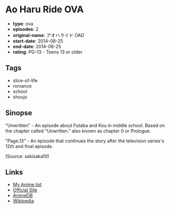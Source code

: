 # Ao Haru Ride OVA

-   **type**: ova
-   **episodes**: 2
-   **original-name**: アオハライド OAD
-   **start-date**: 2014-08-25
-   **end-date**: 2014-08-25
-   **rating**: PG-13 - Teens 13 or older

## Tags

-   slice-of-life
-   romance
-   school
-   shoujo

## Sinopse

"Unwritten" - An episode about Futaba and Kou in middle school. Based on the chapter called "Unwritten." also known as chapter 0 or Prologue.

"Page.13" - An episode that continues the story after the television series's 12th and final episode.

(Source: sakisaka10)

## Links

-   [My Anime list](https://myanimelist.net/anime/24151/Ao_Haru_Ride_OVA)
-   [Official Site](http://www.aoha-anime.com/)
-   [AnimeDB](http://anidb.info/perl-bin/animedb.pl?show=anime&aid=10626)
-   [Wikipedia](http://en.wikipedia.org/wiki/Ao_Haru_Ride)
